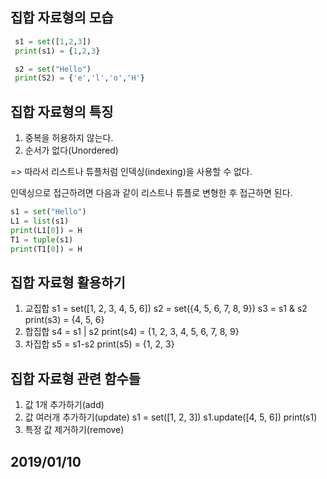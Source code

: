 ## 집합 자료형의 모습

```python
 s1 = set([1,2,3])
 print(s1) = {1,2,3}

 s2 = set("Hello")
 print(S2) = {'e','l','o','H'}
```

## 집합 자료형의 특징

1. 중복을 허용하지 않는다.
2. 순서가 없다(Unordered)

=> 따라서 리스트나 튜플처럼 인덱싱(indexing)을 사용할 수 없다. 

인덱싱으로 접근하려면 다음과 같이 리스트나 튜플로 변형한 후 접근하면 된다.

```python
s1 = set("Hello") 
L1 = list(s1) 
print(L1[0]) = H 
T1 = tuple(s1) 
print(T1[0]) = H 
```

## 집합 자료형 활용하기 
1. 교집합
s1 = set([1, 2, 3, 4, 5, 6]) 
s2 = set({4, 5, 6, 7, 8, 9}) 
s3 = s1 & s2 
print(s3) = {4, 5, 6} 
2. 합집합 
s4 = s1 | s2 
print(s4) = {1, 2, 3, 4, 5, 6, 7, 8, 9} 
3. 차집합 
s5 = s1-s2 
print(s5) = {1, 2, 3} 
## 집합 자료형 관련 함수들
1. 값 1개 추가하기(add)
2. 값 여러개 추가하기(update)
s1 = set([1, 2, 3])
s1.update([4, 5, 6])
print(s1)
3. 특정 값 제거하기(remove)

## 2019/01/10
